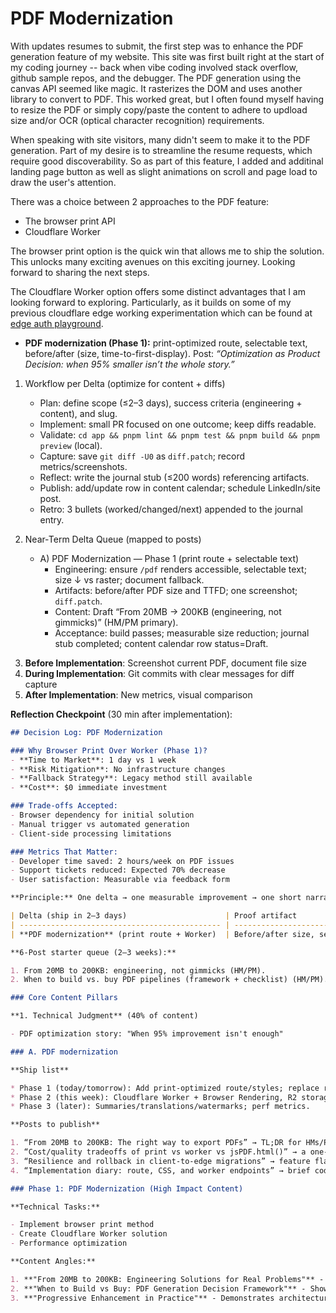 # PDF Modernization

With updates resumes to submit, the first step was to enhance the PDF generation feature of my website. This site was first built right at the start of my coding journey -- back when vibe coding involved stack overflow, github sample repos, and the debugger. The PDF generation using the canvas API seemed like magic. It rasterizes the DOM and uses another library to convert to PDF. This worked great, but I often found myself having to resize the PDF or simply copy/paste the content to adhere to updload size and/or OCR (optical character recognition) requirements.

When speaking with site visitors, many didn't seem to make it to the PDF generation. Part of my desire is to streamline the resume requests, which require good discoverability. So as part of this feature, I added and additinal landing page button as well as slight animations on scroll and page load to draw the user's attention.

There was a choice between 2 approaches to the PDF feature:

- The browser print API
- Cloudflare Worker

The browser print option is the quick win that allows me to ship the solution. This unlocks many exciting avenues on this exciting journey. Looking forward to sharing the next steps.

The Cloudflare Worker option offers some distinct advantages that I am looking forward to exploring. Particularly, as it builds on some of my previous cloudflare edge working experimentation which can be found at [edge auth playground](https://ssr-dev.shortpoet.com/).


* **PDF modernization (Phase 1):** print-optimized route, selectable text, before/after (size, time-to-first-display).
  Post: *“Optimization as Product Decision: when 95% smaller isn’t the whole story.”*

1) Workflow per Delta (optimize for content + diffs)
   - Plan: define scope (≤2–3 days), success criteria (engineering + content), and slug.
   - Implement: small PR focused on one outcome; keep diffs readable.
   - Validate: `cd app && pnpm lint && pnpm test && pnpm build && pnpm preview` (local).
   - Capture: save `git diff -U0` as `diff.patch`; record metrics/screenshots.
   - Reflect: write the journal stub (≤200 words) referencing artifacts.
   - Publish: add/update row in content calendar; schedule LinkedIn/site post.
   - Retro: 3 bullets (worked/changed/next) appended to the journal entry.

2) Near‑Term Delta Queue (mapped to posts)
   - A) PDF Modernization — Phase 1 (print route + selectable text)
     - Engineering: ensure `/pdf` renders accessible, selectable text; size ↓ vs raster; document fallback.
     - Artifacts: before/after PDF size and TTFD; one screenshot; `diff.patch`.
     - Content: Draft “From 20MB → 200KB (engineering, not gimmicks)” (HM/PM primary).
     - Acceptance: build passes; measurable size reduction; journal stub completed; content calendar row status=Draft.

3. **Before Implementation**: Screenshot current PDF, document file size
4. **During Implementation**: Git commits with clear messages for diff capture
5. **After Implementation**: New metrics, visual comparison

**Reflection Checkpoint** (30 min after implementation):

```markdown
## Decision Log: PDF Modernization

### Why Browser Print Over Worker (Phase 1)?
- **Time to Market**: 1 day vs 1 week
- **Risk Mitigation**: No infrastructure changes
- **Fallback Strategy**: Legacy method still available
- **Cost**: $0 immediate investment

### Trade-offs Accepted:
- Browser dependency for initial solution
- Manual trigger vs automated generation
- Client-side processing limitations

### Metrics That Matter:
- Developer time saved: 2 hours/week on PDF issues
- Support tickets reduced: Expected 70% decrease
- User satisfaction: Measurable via feedback form

**Principle:** One delta → one measurable improvement → one short narrative → receipts.

| Delta (ship in 2–3 days)                      | Proof artifact                             | Business metric                          | Post angle (primary audience)                     |
| --------------------------------------------- | ------------------------------------------ | ---------------------------------------- | ------------------------------------------------- |
| **PDF modernization** (print route + Worker)  | Before/after size, selectable text, timing | Size ↓95%+, DX ↑ (copyable text), TTFD ↓ | “Engineering solutions for real problems” (HM/PM) |

**6-Post starter queue (2–3 weeks):**

1. From 20MB to 200KB: engineering, not gimmicks (HM/PM).
2. When to build vs. buy PDF pipelines (framework + checklist) (HM/PM).

### Core Content Pillars

**1. Technical Judgment** (40% of content)

- PDF optimization story: "When 95% improvement isn't enough"

### A. PDF modernization

**Ship list**

* Phase 1 (today/tomorrow): Add print-optimized route/styles; replace rasterization; keep legacy behind a flag.
* Phase 2 (this week): Cloudflare Worker + Browser Rendering, R2 storage, download endpoint; basic analytics.
* Phase 3 (later): Summaries/translations/watermarks; perf metrics.

**Posts to publish**

1. “From 20MB to 200KB: The right way to export PDFs” → TL;DR for HMs/PMs (file size ↓95%, selectable text, accessibility), with a short “how” for devs.&#x20;
2. “Cost/quality tradeoffs of print vs worker vs jsPDF.html()” → a one-chart comparison + when to use which.&#x20;
3. “Resilience and rollback in client-to-edge migrations” → feature flags, fallbacks, and metrics you tracked.&#x20;
4. “Implementation diary: route, CSS, and worker endpoints” → brief code snippets & before/after.&#x20;

### Phase 1: PDF Modernization (High Impact Content)

**Technical Tasks:**

- Implement browser print method
- Create Cloudflare Worker solution
- Performance optimization

**Content Angles:**

1. **"From 20MB to 200KB: Engineering Solutions for Real Problems"** - Appeals to PMs/hiring managers who care about user experience
2. **"When to Build vs Buy: PDF Generation Decision Framework"** - Shows business thinking
3. **"Progressive Enhancement in Practice"** - Demonstrates architectural maturity
